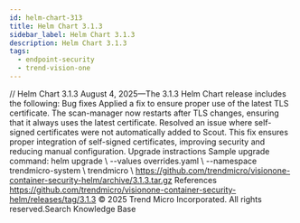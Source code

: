 ```yaml
---
id: helm-chart-313
title: Helm Chart 3.1.3
sidebar_label: Helm Chart 3.1.3
description: Helm Chart 3.1.3
tags:
  - endpoint-security
  - trend-vision-one
---
```


/*<![CDATA[*/ $('#title').html($('meta[name=map-description]').attr('content')); /*]]>*/ Helm Chart 3.1.3 August 4, 2025—The 3.1.3 Helm Chart release includes the following: Bug fixes Applied a fix to ensure proper use of the latest TLS certificate. The scan-manager now restarts after TLS changes, ensuring that it always uses the latest certificate. Resolved an issue where self-signed certificates were not automatically added to Scout. This fix ensures proper integration of self-signed certificates, improving security and reducing manual configuration. Upgrade instractions Sample upgrade command: helm upgrade \ --values overrides.yaml \ --namespace trendmicro-system \ trendmicro \ https://github.com/trendmicro/visionone-container-security-helm/archive/3.1.3.tar.gz References https://github.com/trendmicro/visionone-container-security-helm/releases/tag/3.1.3 © 2025 Trend Micro Incorporated. All rights reserved.Search Knowledge Base